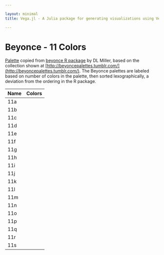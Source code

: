 ```yaml
---

layout: minimal
title: Vega.jl - A Julia package for generating visualizations using Vega

---
```


# Beyonce - 11 Colors

[Palette](https://gist.github.com/dill/fb75131e618c52564fc9) copied from [beyonce R package](https://github.com/dill/beyonce) by DL Miller, based on the collection shown at [http://beyoncepalettes.tumblr.com/](http://beyoncepalettes.tumblr.com/). The Beyonce palettes are labeled based on number of colors in the palette, then sorted lexographically, a deviation from the ordering in the R package.

<table>
  <thead>
    <tr>
      <th>Name</th>
      <th>Colors</th>
    </tr>
  </thead>
  <tbody>
    <tr>
      <td>11a</td>
      <td><div id="b11a"></div></td>
    </tr>
    <tr>
      <td>11b</td>
      <td><div id="b11b"></div></td>
    </tr>
        <tr>
      <td>11c</td>
      <td><div id="b11c"></div></td>
    </tr>
            <tr>
      <td>11d</td>
      <td><div id="b11d"></div></td>
    </tr>
            <tr>
      <td>11e</td>
      <td><div id="b11e"></div></td>
    </tr>
            <tr>
      <td>11f</td>
      <td><div id="b11f"></div></td>
    </tr>
            <tr>
      <td>11g</td>
      <td><div id="b11g"></div></td>
    </tr>
            <tr>
      <td>11h</td>
      <td><div id="b11h"></div></td>
    </tr>
            <tr>
      <td>11i</td>
      <td><div id="b11i"></div></td>
    </tr>
            <tr>
      <td>11j</td>
      <td><div id="b11j"></div></td>
    </tr>
            <tr>
      <td>11k</td>
      <td><div id="b11k"></div></td>
    </tr>
            <tr>
      <td>11l</td>
      <td><div id="b11l"></div></td>
    </tr>
            <tr>
      <td>11m</td>
      <td><div id="b11m"></div></td>
    </tr>
            <tr>
      <td>11n</td>
      <td><div id="b11n"></div></td>
    </tr>
            <tr>
      <td>11o</td>
      <td><div id="b11o"></div></td>
    </tr>
            <tr>
      <td>11p</td>
      <td><div id="b11p"></div></td>
    </tr>
            <tr>
      <td>11q</td>
      <td><div id="b11q"></div></td>
    </tr>
            <tr>
      <td>11r</td>
      <td><div id="b11r"></div></td>
    </tr>
            <tr>
      <td>11s</td>
      <td><div id="b11s"></div></td>
    </tr>
  </tbody>
</table>

<div>
      <script type="text/javascript">

      // parse a spec and create a visualization view
      function parse(divid, palette) {

        spec = colorchip(palette[divid], 50, 450)
        vg.parse.spec(spec, function(chart) { chart({el:"#" + divid}).update(); });
      }

      var bey;
      $.getJSON("/javascripts/beyonce.json", function(json) {
          bey = json;
      })
      .done(function(json) {

                for(var i = 0; i < Object.keys(bey).length; i++){
                  parse(Object.keys(bey)[i], bey);
                }
      });

    </script>
</div>